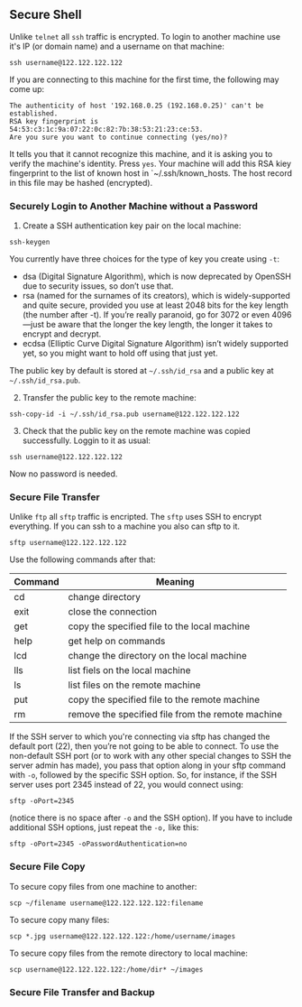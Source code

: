 ## Secure Shell
Unlike `telnet` all `ssh` traffic is encrypted. To login to another machine use it's IP (or domain name) and a username on that machine:
```
ssh username@122.122.122.122
```
If you are connecting to this machine  for the first time, the following may come up:
```
The authenticity of host '192.168.0.25 (192.168.0.25)' can't be established.
RSA key fingerprint is 54:53:c3:1c:9a:07:22:0c:82:7b:38:53:21:23:ce:53.
Are you sure you want to continue connecting (yes/no)?
```
It tells you that it cannot recognize this machine, and it is asking you to verify the machine's identity. Press `yes`. Your 
machine will add this RSA kiey fingerprint to the list of known host in `~/.ssh/known_hosts. The host record in this file
may be hashed (encrypted).

### Securely Login to Another Machine without a Password
1. Create a SSH authentication key pair on the local machine:
```
ssh-keygen
```
You currently have three choices for the type of key you create using `-t`:
- dsa (Digital Signature Algorithm), which is now deprecated by OpenSSH due to security issues, so don’t use that.
- rsa (named for the surnames of its creators), which is widely-supported and
quite secure, provided you use at least 2048 bits for the key length (the number after -t). If
you’re really paranoid, go for 3072 or even 4096—just be aware that the longer the key length,
the longer it takes to encrypt and decrypt.
- ecdsa (Elliptic Curve Digital Signature Algorithm) isn’t widely supported yet, so
you might want to hold off using that just yet. 

The public key by default is stored at `~/.ssh/id_rsa` and a public key at `~/.ssh/id_rsa.pub`.

2. Transfer the public key to the remote machine:
```
ssh-copy-id -i ~/.ssh/id_rsa.pub username@122.122.122.122
```
3. Check that the public key on the remote machine was copied successfully. Loggin to it as usual:
```
ssh username@122.122.122.122
```
Now no password is needed.

### Secure File Transfer
Unlike `ftp` all `sftp` traffic is encripted. The `sftp` uses SSH to encrypt everything. If you can ssh to a machine
you also can sftp to it.
```
sftp username@122.122.122.122
```
Use the following commands after that:

Command | Meaning
-- | --
cd | change directory
exit | close the connection
get | copy the specified file to the local machine
help | get help on commands
lcd | change the directory on the local machine
lls | list fiels on the local machine
ls | list files on the remote machine
put | copy the specified file to the remote machine
rm | remove the specified file from the remote machine

If the SSH server to which you're connecting via sftp has changed the default port (22), then
you’re not going to be able to connect. To use the non-default SSH port (or to work with any
other special changes to SSH the server admin has made), you pass that option along in your
sftp command with `-o`, followed by the specific SSH option. So, for instance, if the SSH
server uses port 2345 instead of 22, you would connect using:
```
sftp -oPort=2345 
```
(notice there is no space after `-o` and the SSH option). If you have to include additional SSH options,
just repeat the `-o,` like this:
```
sftp -oPort=2345 -oPasswordAuthentication=no
```
### Secure File Copy
To secure copy files from one machine to another:
```
scp ~/filename username@122.122.122.122:filename
```
To secure copy many files:
```
scp *.jpg username@122.122.122.122:/home/username/images
```
To secure copy files from the remote directory to local machine:
```
scp username@122.122.122.122:/home/dir* ~/images
```
### Secure File Transfer and Backup
